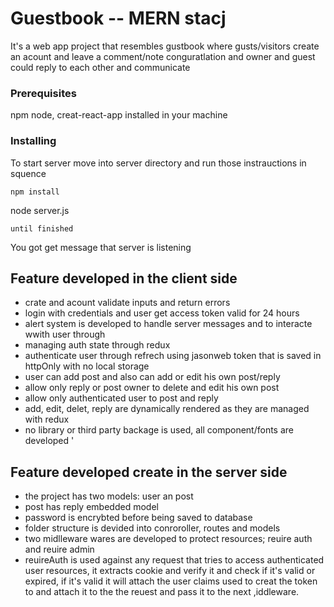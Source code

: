 # Guestbook -- MERN stacj

It's a web app project that resembles gustbook where gusts/visitors create an acount and leave a comment/note conguratlation and owner and guest could reply to each other and communicate


### Prerequisites

npm node, creat-react-app installed in  your machine 

### Installing

To start server move into server directory and run those instrauctions in squence
```
npm install
```
node server.js
```
until finished
```
You got get message that server is listening


## Feature developed in the client side

- crate and acount validate inputs and return errors
- login with credentials and user get access token valid for 24 hours
- alert system is developed to handle server messages and to interacte wwith user through
- managing auth state through redux 
- authenticate user through refrech using jasonweb token that is saved in httpOnly with no local storage 
- user can add post and also can add or edit his own post/reply
- allow only reply or post owner to delete and edit his own post
- allow only authenticated user to post and reply
- add, edit, delet, reply are dynamically rendered as they are managed with redux
- no library  or third party backage is used, all component/fonts are developed
'

## Feature developed create in the server side

- the project has two models: user an post
- post has reply embedded model
- password is encrybted before being saved to database
- folder structure is devided into conroroller, routes and models
- two midlleware wares are developed to protect resources; reuire auth and reuire admin
- reuireAuth is used against any request that tries to access authenticated user resources, it extracts cookie and verify it and check if it's valid or expired, if it's valid it will attach the user claims used to creat the token to and attach it to the the reuest and pass it to the next ,iddleware.

